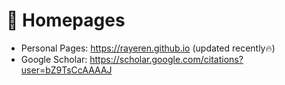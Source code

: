 # 📎 Homepages

- Personal Pages: https://rayeren.github.io (updated recently🔥)
- Google Scholar: https://scholar.google.com/citations?user=bZ9TsCcAAAAJ
